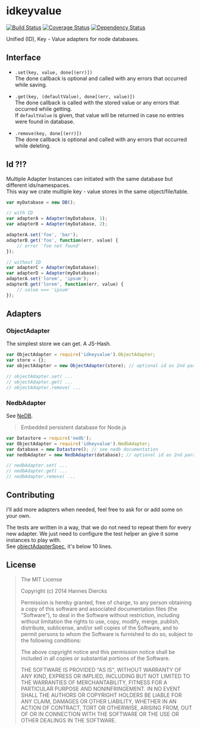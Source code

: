 idkeyvalue
==========

[![Build Status](https://travis-ci.org/Xiphe/idkeyvalue.svg)](https://travis-ci.org/Xiphe/idkeyvalue)
[![Coverage Status](https://coveralls.io/repos/Xiphe/idkeyvalue/badge.png)](https://coveralls.io/r/Xiphe/idkeyvalue)
[![Dependency Status](https://david-dm.org/Xiphe/idkeyvalue.svg)](https://david-dm.org/Xiphe/idkeyvalue)

Unified (ID), Key - Value adapters for node databases.


Interface
---------

 - `.set(key, value, done[(err)])`  
    The done callback is optional and called with any errors that occurred while saving.

 - `.get(key, (defaultValue), done[(err, value)])`  
    The done callback is called with the stored value or any errors that occurred while getting.  
    If `defaultValue` is given, that value will be returned in case no entries were found in database.

 - `.remove(key, done[(err)])`  
    The done callback is optional and called with any errors that occurred while deleting.


Id ?!?
------

Multiple Adapter Instances can initiated with the same database but different ids/namespaces.  
This way we crate multiple key - value stores in the same object/file/table.

```js
var myDatabase = new DB();

// with ID
var adapterA = Adapter(myDatabase, 1);
var adapterB = Adapter(myDatabase, 2);

adapterA.set('foo', 'bar');
adapterB.get('foo', function(err, value) {
	// error 'foo not found'
});

// without ID
var adapterC = Adapter(myDatabase);
var adapterD = Adapter(myDatabase);
adapterA.set('lorem', 'ipsum');
adapterB.get('lorem', function(err, value) {
	// value === 'ipsum'
});
```


Adapters
--------

### ObjectAdapter

The simplest store we can get. A JS-Hash.

```js
var ObjectAdapter = require('idkeyvalue').ObjectAdapter;
var store = {};
var objectAdapter = new ObjectAdapter(store); // optional id as 2nd param

// objectAdapter.set( ...
// objectAdapter.get( ...
// objectAdapter.remove( ...
```

### NedbAdapter

See [NeDB](https://github.com/louischatriot/nedb).
> Embedded persistent database for Node.js

```js
var Datastore = require('nedb');
var ObjectAdapter = require('idkeyvalue').NedbAdapter;
var database = new Datastore(); // see nedb documentation
var nedbAdapter = new NedbAdapter(database); // optional id as 2nd param

// nedbAdapter.set( ...
// nedbAdapter.get( ...
// nedbAdapter.remove( ...
```

Contributing
------------

I'll add more adapters when needed, feel free to ask for or add some on your own.

The tests are written in a way, that we do not need to repeat them for every new adapter.
We just need to configure the test helper an give it some instances to play with.  
See [objectAdapterSpec](https://github.com/Xiphe/idkeyvalue/blob/master/test/objectAdapterSpec.coffee), it's below 10 lines.




License
-------

> The MIT License
> 
> Copyright (c) 2014 Hannes Diercks
> 
> Permission is hereby granted, free of charge, to any person obtaining a copy
> of this software and associated documentation files (the "Software"), to deal
> in the Software without restriction, including without limitation the rights
> to use, copy, modify, merge, publish, distribute, sublicense, and/or sell
> copies of the Software, and to permit persons to whom the Software is
> furnished to do so, subject to the following conditions:
> 
> The above copyright notice and this permission notice shall be included in
> all copies or substantial portions of the Software.
> 
> THE SOFTWARE IS PROVIDED "AS IS", WITHOUT WARRANTY OF ANY KIND, EXPRESS OR
> IMPLIED, INCLUDING BUT NOT LIMITED TO THE WARRANTIES OF MERCHANTABILITY,
> FITNESS FOR A PARTICULAR PURPOSE AND NONINFRINGEMENT. IN NO EVENT SHALL THE
> AUTHORS OR COPYRIGHT HOLDERS BE LIABLE FOR ANY CLAIM, DAMAGES OR OTHER
> LIABILITY, WHETHER IN AN ACTION OF CONTRACT, TORT OR OTHERWISE, ARISING FROM,
> OUT OF OR IN CONNECTION WITH THE SOFTWARE OR THE USE OR OTHER DEALINGS IN
> THE SOFTWARE.